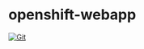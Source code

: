 # openshift-webapp

[![Git](https://app.soluble.cloud/api/v1/public/badges/7eeb7a5e-f912-437d-b9e0-b680567ca7d2.svg?orgId=762678537011)](https://app.soluble.cloud/repos/details/github.com/ryhennessy/openshift-webapp?orgId=762678537011)  